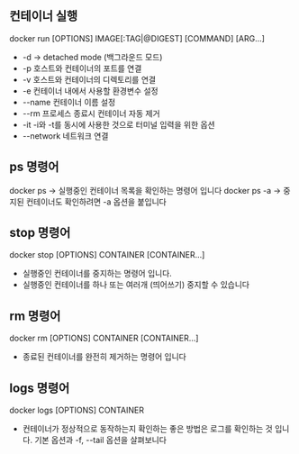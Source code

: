 ## 컨테이너 실행
docker run [OPTIONS] IMAGE[:TAG|@DIGEST] [COMMAND] [ARG...]
- -d -> detached mode (백그라운드 모드)
- -p 호스트와 컨테이너의 포트를 연결
- -v 호스트와 컨테이너의 디렉토리를 연결
- -e 컨테이너 내에서 사용할 환경변수 설정
- --name 컨테이너 이름 설정
- --rm 프로세스 종료시 컨테이너 자동 제거
- -it -i와 -t를 동시에 사용한 것으로 터미널 입력을 위한 옵션
- --network 네트워크 연결

 

## ps 명령어

docker ps -> 실행중인 컨테이너 목록을 확인하는 명령어 입니다
docker ps -a  -> 중지된 컨테이너도 확인하려면 -a 옵션을 붙입니다

## stop 명령어
docker stop [OPTIONS] CONTAINER [CONTAINER...]
- 실행중인 컨테이너를 중지하는 명령어 입니다.
- 실행중인 컨테이너를 하나 또는 여러개 (띄어쓰기) 중지할 수 있습니다

## rm 명령어
docker rm [OPTIONS] CONTAINER [CONTAINER...]
- 종료된 컨테이너를 완전히 제거하는 명령어 입니다

## logs 명령어
docker logs [OPTIONS] CONTAINER
- 컨테이너가 정상적으로 동작하는지 확인하는 좋은 방법은 로그를 확인하는 것 입니다. 기본 옵션과 -f, --tail 옵션을 살펴보니다
